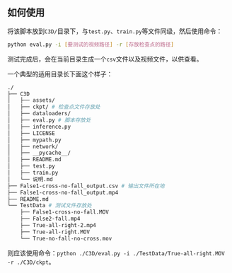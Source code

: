 ## 如何使用
将该脚本放到`C3D/`目录下，与`test.py`、`train.py`等文件同级，然后使用命令：

```bash
python eval.py -i [要测试的视频路径] -r [存放检查点的路径]
```

测试完成后，会在当前目录生成一个`csv`文件以及视频文件，以供查看。

一个典型的适用目录长下面这个样子：
```bash
./
├── C3D
│   ├── assets/
│   ├── ckpt/ # 检查点文件存放处
│   ├── dataloaders/
│   ├── eval.py # 脚本存放处
│   ├── inference.py
│   ├── LICENSE
│   ├── mypath.py
│   ├── network/
│   ├── __pycache__/
│   ├── README.md
│   ├── test.py
│   ├── train.py
│   └── 说明.md
├── False1-cross-no-fall_output.csv # 输出文件所在地
├── False1-cross-no-fall_output.mp4
├── README.md
└── TestData # 测试文件存放处
    ├── False1-cross-no-fall.MOV
    ├── False2-fall.mp4
    ├── True-all-right-2.mp4
    ├── True-all-right.MOV
    └── True-no-fall-no-cross.mov
```
则应该使用命令：`python ./C3D/eval.py -i ./TestData/True-all-right.MOV -r ./C3D/ckpt`。
